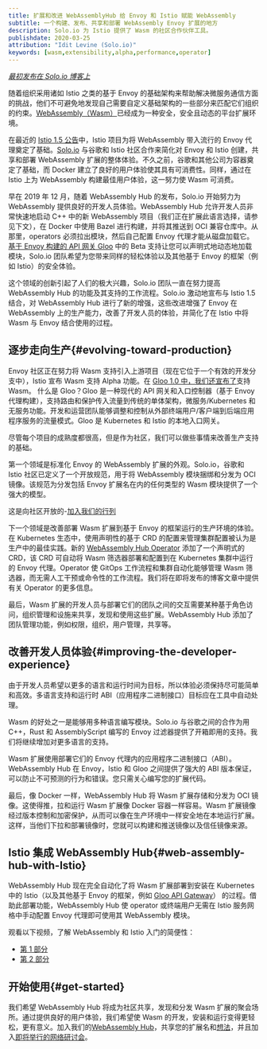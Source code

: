```yaml
---
title: 扩展和改进 WebAssemblyHub 给 Envoy 和 Istio 赋能 WebAssembly
subtitle: 一个构建、发布、共享和部署 WebAssembly Envoy 扩展的地方
description: Solo.io 为 Istio 提供了 Wasm 的社区合作伙伴工具。
publishdate: 2020-03-25
attribution: "Idit Levine (Solo.io)"
keywords: [wasm,extensibility,alpha,performance,operator]
---
```


[*最初发布在 Solo.io 博客上*](https://www.solo.io/blog/an-extended-and-improved-webassembly-hub-to-helps-bring-the-power-of-webassembly-to-envoy-and-istio/)

随着组织采用诸如 Istio 之类的基于 Envoy 的基础架构来帮助解决微服务通信方面的挑战，他们不可避免地发现自己需要自定义基础架构的一些部分来匹配它们组织的约束。[WebAssembly（Wasm）](https://webassembly.org/)已经成为一种安全，安全且动态的平台扩展环境。

在最近的 [Istio 1.5 公告](/zh/blog/2020/wasm-announce/)中，Istio 项目为将 WebAssembly 带入流行的 Envoy 代理奠定了基础。[Solo.io](https://solo.io) 与谷歌和 Istio 社区合作来简化对 Envoy 和 Istio 创建，共享和部署 WebAssembly 扩展的整体体验。不久之前，谷歌和其他公司为容器奠定了基础，而 Docker 建立了良好的用户体验使其具有可消费性。同样，通过在 Istio 上为 WebAssembly 构建最佳用户体验，这一努力使 Wasm 可消费。

早在 2019 年 12 月，随着 WebAssembly Hub 的发布，Solo.io 开始努力为 WebAssembly 提供良好的开发人员体验。WebAssembly Hub 允许开发人员非常快速地启动 C++ 中的新 WebAssembly 项目（我们正在扩展此语言选择，请参见下文），在 Docker 中使用 Bazel 进行构建，并将其推送到 OCI 兼容仓库中。从那里，operators 必须拉出模块，然后自己配置 Envoy 代理才能从磁盘加载它。[基于 Envoy 构建的 API 网关 Gloo](https://docs.solo.io/gloo/latest/) 中的 Beta 支持让您可以声明式地动态地加载模块，Solo.io 团队希望为您带来同样的轻松体验以及其他基于 Envoy 的框架（例如 Istio）的安全体验。

这个领域的创新引起了人们的极大兴趣，Solo.io 团队一直在努力提高 WebAssembly Hub 的功能及其支持的工作流程。Solo.io 激动地宣布与 Istio 1.5 结合，对 WebAssembly Hub 进行了新的增强，这些改进增强了 Envoy 在 WebAssembly 上的生产能力，改善了开发人员的体验，并简化了在 Istio 中将 Wasm 与 Envoy 结合使用的过程。

## 逐步走向生产{#evolving-toward-production}

Envoy 社区正在努力将 Wasm 支持引入上游项目（现在它位于一个有效的开发分支中），Istio 宣布 Wasm 支持 Alpha 功能。在 [Gloo 1.0 中，我们还宣布了](https://www.solo.io/blog/announcing-gloo-1-0-a-production-ready-envoy-based-api-gateway/)支持 Wasm。 什么是 Gloo？Gloo 是一种现代的 API 网关和入口控制器（基于 Envoy 代理构建），支持路由和保护传入流量到传统的单体架构，微服务/Kubernetes 和无服务功能。开发和运营团队能够调整和控制从外部终端用户/客户端到后端应用程序服务的流量模式。Gloo 是 Kubernetes 和 Istio 的本地入口网关。

尽管每个项目的成熟度都很高，但是作为社区，我们可以做些事情来改善生产支持的基础。

第一个领域是标准化 Envoy 的 WebAssembly 扩展的外观。Solo.io，谷歌和 Istio 社区已定义了一个开放规范，用于将 WebAssembly 模块捆绑和分发为 OCI 镜像。该规范为分发包括 Envoy 扩展名在内的任何类型的 Wasm 模块提供了一个强大的模型。

这是向社区开放的-[加入我们的行列](https://github.com/solo-io/wasm-image-spec)

下一个领域是改善部署 Wasm 扩展到基于 Envoy 的框架运行的生产环境的体验。在 Kubernetes 生态中，使用声明性的基于 CRD 的配置来管理集群配置被认为是生产中的最佳实践。新的 [WebAssembly Hub Operator](https://docs.solo.io/web-assembly-hub/latest/tutorial_code/wasme_operator/) 添加了一个声明式的 CRD，该 CRD 可自动将 Wasm 筛选器部署和配置到在 Kubernetes 集群中运行的 Envoy 代理。Operator 使 GitOps 工作流程和集群自动化能够管理 Wasm 筛选器，而无需人工干预或命令性的工作流程。我们将在即将发布的博客文章中提供有关 Operator 的更多信息。

最后，Wasm 扩展的开发人员与部署它们的团队之间的交互需要某种基于角色访问，组织管理和设施来共享，发现和使用这些扩展。WebAssembly Hub 添加了团队管理功能，例如权限，组织，用户管理，共享等。

## 改善开发人员体验{#improving-the-developer-experience}

由于开发人员希望以更多的语言和运行时间为目标，所以体验必须保持尽可能简单和高效。多语言支持和运行时 ABI（应用程序二进制接口）目标应在工具中自动处理。

Wasm 的好处之一是能够用多种语言编写模块。Solo.io 与谷歌之间的合作为用 C++，Rust 和 AssemblyScript 编写的 Envoy 过滤器提供了开箱即用的支持。我们将继续增加对更多语言的支持。

Wasm 扩展使用部署它们的 Envoy 代理内的应用程序二进制接口（ABI）。WebAssembly Hub 在 Envoy，Istio 和 Gloo 之间提供了强大的 ABI 版本保证，可以防止不可预测的行为和错误。您只需关心编写您的扩展代码。

最后，像 Docker 一样，WebAssembly Hub 将 Wasm 扩展存储和分发为 OCI 镜像。这使得推，拉和运行 Wasm 扩展像 Docker 容器一样容易。Wasm 扩展镜像经过版本控制和加密保护，从而可以像在生产环境中一样安全地在本地运行扩展。这样，当他们下拉和部署镜像时，您就可以构建和推送镜像以及信任镜像来源。

## Istio 集成 WebAssembly Hub{#web-assembly-hub-with-Istio}

WebAssembly Hub 现在完全自动化了将 Wasm 扩展部署到安装在 Kubernetes 中的 Istio（以及其他基于 Envoy 的框架，例如 [Gloo API Gateway](https://docs.solo.io/gloo/latest/)） 的过程。借助此部署功能，WebAssembly Hub 使 operator 或终端用户无需在 Istio 服务网格中手动配置 Envoy 代理即可使用其 WebAssembly 模块。

观看以下视频，了解 WebAssembly 和 Istio 入门的简便性：

* [第 1 部分](https://www.youtube.com/watch?v=-XPTGXEpUp8)
* [第 2 部分](https://youtu.be/vuJKRnjh1b8)

## 开始使用{#get-started}

我们希望 WebAssembly Hub 将成为社区共享，发现和分发 Wasm 扩展的聚会场所。通过提供良好的用户体验，我们希望使 Wasm 的开发，安装和运行变得更轻松，更有意义。加入我们的[WebAssembly Hub](https://webassemblyhub.io)，共享您的扩展名和[想法](https://slack.solo.io)，并且加入[即将举行的网络研讨会](https://solo.zoom.us/webinar/register/WN_i8MiDTIpRxqX-BjnXbj9Xw)。
